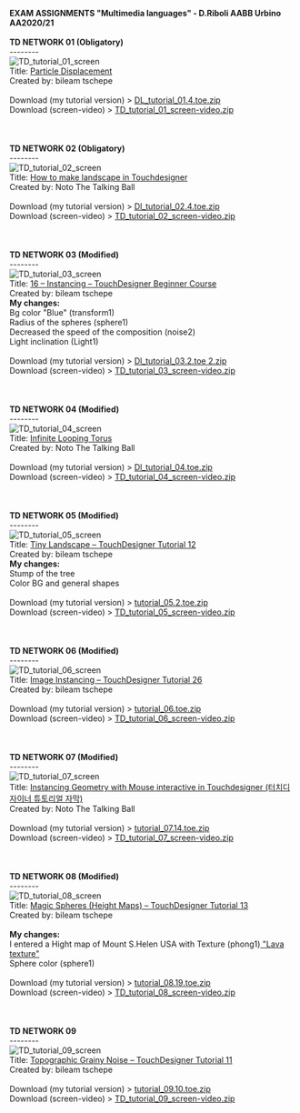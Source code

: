 <strong>EXAM ASSIGNMENTS "Multimedia languages" - D.Riboli AABB Urbino AA2020/21</strong>
<br><br>
</a>
<strong>TD NETWORK 01 (Obligatory)<br></strong>
--------<br>
![TD_tutorial_01_screen](https://user-images.githubusercontent.com/77739462/116430814-79878100-a847-11eb-9bbf-b8f4ca8f5955.png)
<br>
Title: <a href="https://www.youtube.com/watch?v=hbZjgHSCAPI&amp;ab_channel=bileamtschepe">Particle Displacement</a>
<br>Created by: bileam tschepe
<br><br>
Download (my tutorial version) > [DL_tutorial_01.4.toe.zip](https://github.com/daniele-ph/AABB.Urbino.daniele.lisi/files/6393072/DL_tutorial_01.4.toe.zip)
<br>
Download (screen-video) > [TD_tutorial_01_screen-video.zip](https://github.com/daniele-ph/AABB.Urbino.daniele.lisi/files/6393082/TD_tutorial_01_screen-video.zip)
<br><br><br><br>
</a>
<strong>TD NETWORK 02 (Obligatory)</strong><br>
--------<br>
![TD_tutorial_02_screen](https://user-images.githubusercontent.com/77739462/116430735-6674b100-a847-11eb-94f2-8b8441455757.png)
<br>
Title: <a href="https://www.youtube.com/watch?v=Kxng628ejFY&ab_channel=NotoTheTalkingBall">How to make landscape in Touchdesigner</a>
<br>Created by: Noto The Talking Ball
<br><br>
Download (my tutorial version) > [Dl_tutorial_02.4.toe.zip](https://github.com/daniele-ph/AABB.Urbino.daniele.lisi/files/6393091/Dl_tutorial_02.4.toe.zip)
<br>
Download (screen-video) > [TD_tutorial_02_screen-video.zip](https://github.com/daniele-ph/AABB.Urbino.daniele.lisi/files/6393094/TD_tutorial_02_screen-video.zip)
<br><br><br><br>
</a>
<strong>TD NETWORK 03 (Modified)</strong><br>
--------<br>
![TD_tutorial_03_screen](https://user-images.githubusercontent.com/77739462/116430624-4d6c0000-a847-11eb-91b2-17979253be24.png)
<br>
Title: <a href="https://www.youtube.com/watch?v=rYet0SwTYa0&ab_channel=bileamtschepe">16 – Instancing – TouchDesigner Beginner Course</a>
<br>Created by: bileam tschepe
<br>
<b>My changes:</b><br>
Bg color "Blue" (transform1)<br>
Radius of the spheres (sphere1)<br>
Decreased the speed of the composition (noise2)<br>
Light inclination (Light1)<br>
<br>
Download (my tutorial version) > [Dl_tutorial_03.2.toe 2.zip](https://github.com/daniele-ph/AABB.Urbino.daniele.lisi/files/6393099/Dl_tutorial_03.2.toe.2.zip)
<br>
Download (screen-video) > [TD_tutorial_03_screen-video.zip](https://github.com/daniele-ph/AABB.Urbino.daniele.lisi/files/6393112/TD_tutorial_03_screen-video.zip)
<br><br><br><br>
</a>
<strong>TD NETWORK 04 (Modified)</strong><br>
--------<br>![TD_tutorial_04_screen](https://user-images.githubusercontent.com/77739462/116429362-1cd79680-a846-11eb-85b3-0f2144a4b532.png)
<br>
Title: <a href="https://www.youtube.com/watch?v=lg6hNhQOtIA&ab_channel=NotoTheTalkingBall">Infinite Looping Torus</a>
<br>
Created by: Noto The Talking Ball 
<br><br>
Download (my tutorial version) > [Dl_tutorial_04.toe.zip](https://github.com/daniele-ph/AABB.Urbino.daniele.lisi/files/6393119/Dl_tutorial_04.toe.zip)
<br>
Download (screen-video) > [TD_tutorial_04_screen-video.zip](https://github.com/daniele-ph/AABB.Urbino.daniele.lisi/files/6393124/TD_tutorial_04_screen-video.zip)
<br><br><br><br>
</a>
<strong>TD NETWORK 05 (Modified)</strong><br>
--------<br>
![TD_tutorial_05_screen](https://user-images.githubusercontent.com/77739462/116429322-121d0180-a846-11eb-8a70-30a075da8c85.png)
<br>
Title: <a href="https://www.youtube.com/watch?v=AO7mqjLj8n4&ab_channel=bileamtschepe">Tiny Landscape – TouchDesigner Tutorial 12</a>
<br>
Created by: bileam tschepe
<br>
<b>My changes:</b><br>
Stump of the tree<br>
Color BG and general shapes
<br><br>
Download (my tutorial version) > [tutorial_05.2.toe.zip](https://github.com/daniele-ph/AABB.Urbino.daniele.lisi/files/6393129/tutorial_05.2.toe.zip)
<br>
Download (screen-video) > [TD_tutorial_05_screen-video.zip](https://github.com/daniele-ph/AABB.Urbino.daniele.lisi/files/6393130/TD_tutorial_05_screen-video.zip)
<br><br><br><br>
</a>
<strong>TD NETWORK 06 (Modified)</strong><br>
--------<br>
![TD_tutorial_06_screen](https://user-images.githubusercontent.com/77739462/116429269-0598a900-a846-11eb-8946-9a0f1f39979b.png)
<br>
Title: <a href="https://www.youtube.com/watch?v=dCWUiyBYeho&ab_channel=bileamtschepe">Image Instancing – TouchDesigner Tutorial 26</a>
<br>
Created by: bileam tschepe
<br><br>
Download (my tutorial version) > [tutorial_06.toe.zip](https://github.com/daniele-ph/AABB.Urbino.daniele.lisi/files/6393133/tutorial_06.toe.zip)
<br>
Download (screen-video) > [TD_tutorial_06_screen-video.zip](https://github.com/daniele-ph/AABB.Urbino.daniele.lisi/files/6393137/TD_tutorial_06_screen-video.zip)
<br><br><br><br>
</a>
<strong>TD NETWORK 07 (Modified)</strong><br>
--------<br>
![TD_tutorial_07_screen](https://user-images.githubusercontent.com/77739462/116428294-11d03680-a845-11eb-8374-9f3c80d75bf3.png)
<br>
Title: <a href="https://www.youtube.com/watch?v=SJZIMGg-thY&ab_channel=NotoTheTalkingBall">Instancing Geometry with Mouse interactive in Touchdesigner (터치디자이너 튜토리얼 자막)</a>
<br>
Created by: Noto The Talking Ball
<br><br>
Download (my tutorial version) > [tutorial_07.14.toe.zip](https://github.com/daniele-ph/AABB.Urbino.daniele.lisi/files/6393144/tutorial_07.14.toe.zip)
<br>
Download (screen-video) > [TD_tutorial_07_screen-video.zip](https://github.com/daniele-ph/AABB.Urbino.daniele.lisi/files/6393145/TD_tutorial_07_screen-video.zip)
<br><br><br><br>
</a>
<strong>TD NETWORK 08 (Modified)</strong><br>
--------<br>
![TD_tutorial_08_screen](https://user-images.githubusercontent.com/77739462/116428139-efd6b400-a844-11eb-9c75-c8ce712289d0.png)
<br>
Title: <a href="https://www.youtube.com/watch?v=pEp6XiAf8cA&ab_channel=bileamtschepe">Magic Spheres (Height Maps) – TouchDesigner Tutorial 13</a>
<br>
Created by: bileam tschepe
<br><br>
<b>My changes:</b><br>
I entered a Hight map of Mount S.Helen USA with Texture (phong1)<a href="https://cc0textures.com/view?id=Lava003"> "Lava texture"</a>
<br>Sphere color (sphere1)
<br><br>
Download (my tutorial version) > [tutorial_08.19.toe.zip](https://github.com/daniele-ph/AABB.Urbino.daniele.lisi/files/6393212/tutorial_08.19.toe.zip)
<br>
Download (screen-video) > [TD_tutorial_08_screen-video.zip](https://github.com/daniele-ph/AABB.Urbino.daniele.lisi/files/6393221/TD_tutorial_08_screen-video.zip)
<br><br><br><br>
</a>
<strong>TD NETWORK 09</strong><br>
--------<br>
![TD_tutorial_09_screen](https://user-images.githubusercontent.com/77739462/117011070-c0fd8980-aced-11eb-91fb-39eb3fb2d1f9.png)
<br>
Title: <a href="youtube.com/watch?v=Nkv74W2v-zY&t=575s&ab_channel=bileamtschepe">Topographic Grainy Noise – TouchDesigner Tutorial 11</a>
<br>
Created by: bileam tschepe
<br><br>
Download (my tutorial version) > [tutorial_09.10.toe.zip](https://github.com/daniele-ph/AABB.Urbino.daniele.lisi/files/6421392/tutorial_09.10.toe.zip)
<br>
Download (screen-video) > [TD_tutorial_09_screen-video.zip](https://github.com/daniele-ph/AABB.Urbino.daniele.lisi/files/6421389/TD_tutorial_09_screen-video.zip)
<br><br><br><br>
</a>

